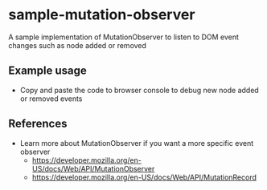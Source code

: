 # sample-mutation-observer
A sample implementation of MutationObserver to listen to DOM event changes such as node added or removed

## Example usage
- Copy and paste the code to browser console to debug new node added or removed events

## References
- Learn more about MutationObserver if you want a more specific event observer
    - https://developer.mozilla.org/en-US/docs/Web/API/MutationObserver
	- https://developer.mozilla.org/en-US/docs/Web/API/MutationRecord
